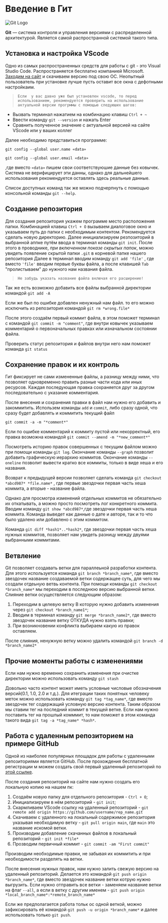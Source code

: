 # Введение в Гит
![Git Logo](https://upload.wikimedia.org/wikipedia/commons/thumb/e/e0/Git-logo.svg/320px-Git-logo.svg.png)

**Git** — система контроля и управления версиями с распределенной архитектурой. Является самой распространной системой такого типа.

## Установка и настройка VScode
Одно из самых распространенных средств для работы с git - это Visual Studio Code. Распространяется бесплатно компанией Microsoft. [Заходим на сайт](https://code.visualstudio.com/) и скачиваем версию под свою ОС. Неопытный пользователь при установке лучше пусть оставит все окна с дефотными настройкаим. 
> `Если  у вас давно уже был установлен vscode, то перед использованием, рекомендуется проверить на использование актуальной версии прогрммы c помощью следуюших шагов:`
* Вызвать терминал нажатием на комбинацию клавиш `Ctrl + ~`
* Ввести команду `git --version` и нажать Enter
* Сравнить полученное значение с актуальной версией на сайте VScode или у ваших коллег

Далее необходимо представиться программе:

`git config --global user.name «data»`

`git config --global user.email «data»`

,где вместо `«data»` пишем свои соответствуюшие данные без ковычек. Система не верифицирует эти данны, однако для дальнейшего использования рекомендуется оставлять здесь реальные данные.

Cписок доступных команд так же можно подчерпнуть с помощью консольной команды `git --help`.

## Создание репозитория
Для создания репозитория укажем программе место расположения папки. Комбинацией клавиш `Ctrl + O` вызываем диалоговое окно и указываем путь до папки с необходимым контентом. Рекомендуется сделать новую директорию.
Далее инициализируем резпозиторий в выбранной аппке путём ввода в терминал команды `git init`. После этого в проводнике, *при включенном показе скрытых папок*, можно увидеть появление скрытой папки `.git` в корневой папке нашего репозитория
Далее в терминал  вводим команду `git add 'file'` , где вместо `'file'` вводим первые буквы файла, а после клавишей `Tab` "пролистываем" до нужного нам названия файла. 
> `Не забудь указать название файла включая его расширение!`

Так же есть возможно добавить все файлы выбранной директории командой `git add -A`

Если же был по ошибке добавлен ненужный нам файл. то его можно исключить из репозитория командой `git rm *wrong.file*`

После этого создаём первый коммит файла, в этом поможет терминал с командой `git commit -m "comment"`, где внутри ковычек указываем комментарий о первоначальных правках или изначальном состоянии файла.

Проверить статус репозитория и файлов внутри него нам поможет команда `git status`

## Сохранение правок и их контроль
Гит фиксирует не сами измененные файлы, а разницу между ними, что позволяет одновременно править разные части кода или иных ресурсов. Каждая последующая правка сохраняется друг за другом последовательно с указание комментария.

После внесения и сохранения правки в файл нам нужно его добавить и закоммитить. Использем команды `add` и `commit`, либо сразу одной, что сразу будет добавлять и коммитить текущий файл

`git commit -a -m "*comment*"`

Если по ошибке комментарий к коммиту пустой или некорректный, его правка возможна командой `git commit --amend -m "*new_comment*"`

Посмотреть историю правок совершенных с текущим файлом можно при помощи команды `git log`. Окончание команды `--graph` позволит добавить графическую иерархию коммитов. Окончание команды `--oneline` позволит вывести кратко все коммиты, только в виде хеша и его названия.

Возврат к предыдущей версии позволяет сделать команда `git checkout *abcd987* *file.name*` , где первые звездочки первая часть хеша коммита, а вторые - название файла.

Однако для просмотра изменений отдельных коммитов не обязательно их откатывать, а можно просто посмотреть лог конкретного коммита. Вводим команду `git show *abcd987*`,где звездочки первая часть хеша коммита. Команда выведет как данные о дате и авторе, так и то что было удалено или добавлено с этим коммитом.

Команда `git diff *hash1*..*hash2*`, где звездочки первая часть хеша нужных коммитов, позволяет нам увидеть разницу между двуями выбранными коммитами.

## Ветвление

Git позволяет создавать ветки для параллеьной разработки контента. Для этого используется команда `git branch *branch_name*`, где вместо звездочек название создаваемой ветки содержащее суть, для чего мы создали отдеьную ветвь контента.
При помощи команды `git checkout *branch_name*` мы переходим в последнюю версию выбранной ветки.
Слияние ветки осуществляется следующим образом:
1. Переходим в целевую ветку В которую нужно добавить изменения через `git checkout *branch_name1*`;
2. Вводим в терминал команду `git merge *branch_name2*`, где вместо звездочек название ветку ОТКУДА нужно взять правки;
3. При возникновении конфликта выбираем какую из правок оставляем.

После слияния, ненужную ветку можно удалить командой `git branch -d *branch_name2*`

## Прочие моменты работы с изменениями
Если нам нужно временно сохранить изменения при очистке директории можно использовать команду `git stash`

Довольно часто контент может иметь условные числовые обозначения версий(0.1, 1.0, 2.0 и т.д.). Для  итеграции таких понятных человеку меток можно использовать команду `git tag *tag_name*`, где вместо звездочек тег содержащий условную версию контента. Таким образом мы ставим тег на последний коммит в текущей ветке.
Если нам нужно поставить тег на прошлый комммит, то нам поможет в этом команда такого вида `git tag -a *tag_name* *hash*`. 

## Работа с удаленным репозиторием на примере GitHub
Одной из наиболее популярных площадок для работы с удаленными репозиториями является GitHub. После прохождения бесплатной регистрации м можем создать свой первый удаленный репозиторий по [этой ссылке](https://github.com/new).

После создания репозиторий на сайте нам нужно создать его локальную копию на нашем пк: 
1. Создаём новую папку для отдельного репозитория - `Ctrl + O`;
2. Инициализируем в нём репозиторий - `git init`;
3. Скармливаем  VScode ссылку на удаленный репозиторий - `git remote add origin https://github.com/username/rep_name.git`
4. Скачиваем с удаленного на локальный содержимое репозитория указывая необходимую ветку - `git pull origin main`, где `main` это название искомой ветки.
5. Производим добавление скачанных файлов в локальный репозиторий - `git init *file*`
6. Прозводим первичный коммит - `git commit -am "First commit"`

Производим необходимые правки, не забывая их коммитить и при необходимости разделять на ветки.   

После внесения нужных правок, нам нужно залить свежую версию на удаленный репозиторий. Делается это командой `git push origin *branch_name*`, где вместо звездочек название ветки котрую нужно выгрузить. Если нужно отправить все ветки - заменяем название ветки на флаг `--all`, а если в ветку с другим именем - `git push origin *local_branch_name*:*remote_branch_name*`

Если же предполагается работа тольк ос одной веткой, можно зафиксировать её командой `git push -u origin *branch_name*` и далее использовать только `git push`.